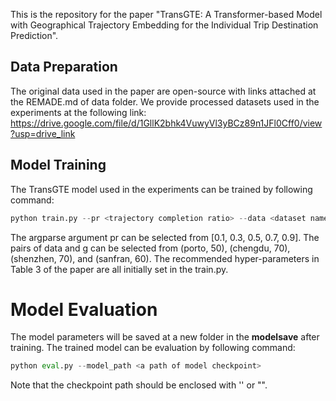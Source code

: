 This is the repository for the paper "TransGTE: A Transformer-based Model with Geographical Trajectory Embedding for the Individual Trip Destination Prediction".

## Data Preparation
The original data used in the paper are open-source with links attached at the REMADE.md of data folder. We provide processed datasets used in the experiments at the following link: 
https://drive.google.com/file/d/1GllK2bhk4VuwyVl3yBCz89n1JFl0Cff0/view?usp=drive_link

## Model Training
The TransGTE model used in the experiments can be trained by following command: 
```python
python train.py --pr <trajectory completion ratio> --data <dataset name> --g <grid granularity> --batch_size <batch size>
```
The argparse argument pr can be selected from [0.1, 0.3, 0.5, 0.7, 0.9]. The pairs of data and g can be selected from
(porto, 50), (chengdu, 70), (shenzhen, 70), and (sanfran, 60).
The recommended hyper-parameters in Table 3 of the paper are all initially set in the train.py. 

# Model Evaluation
The model parameters will be saved at a new folder in the **modelsave** after training. The trained model can be evaluation by following command:
```python
python eval.py --model_path <a path of model checkpoint>
```
Note that the checkpoint path should be enclosed with '' or "".

